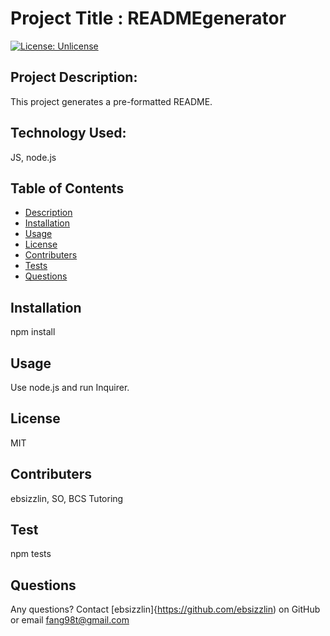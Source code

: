 # Project Title : READMEgenerator

  [![License: Unlicense](https://img.shields.io/badge/license-Unlicense-blue.svg)](http://unlicense.org/)

  ## Project Description:
  This project generates a pre-formatted README.

  ## Technology Used:
  JS, node.js

  ## Table of Contents
  * [Description](#description)
  * [Installation](#installation)
  * [Usage](#usage)
  * [License](#license)
  * [Contributers](#contributers)
  * [Tests](#test)
  * [Questions](#questions)

  ## Installation
  npm install

  ## Usage
  Use node.js and run Inquirer.
  
  ## License
  MIT

  ## Contributers
  ebsizzlin, SO, BCS Tutoring

  ## Test
  npm tests
  
  ## Questions
  Any questions? Contact [ebsizzlin]{https://github.com/ebsizzlin) on GitHub or email [fang98t@gmail.com](mailto:fang98t@gmail.com)

  